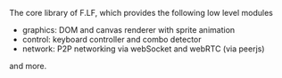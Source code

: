The core library of F.LF, which provides the following low level modules

- graphics: DOM and canvas renderer with sprite animation
- control: keyboard controller and combo detector
- network: P2P networking via webSocket and webRTC (via peerjs)

and more.
